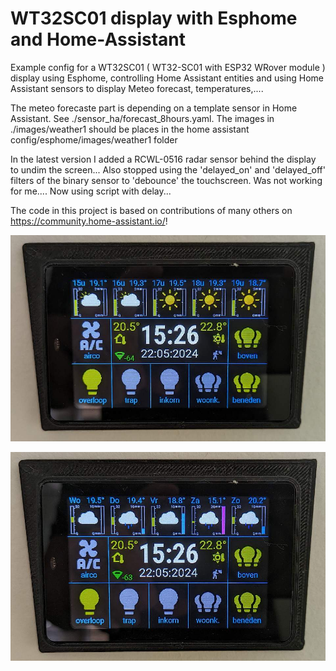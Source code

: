 WT32SC01 display with Esphome and Home-Assistant
================================================
Example config for a WT32SC01 ( WT32-SC01 with ESP32 WRover module ) display using Esphome, controlling Home Assistant entities and using Home Assistant sensors to display Meteo forecast, temperatures,....

The meteo forecaste part is depending on a template sensor in Home Assistant. See ./sensor_ha/forecast_8hours.yaml. 
The images in ./images/weather1 should be places in the home assistant config/esphome/images/weather1 folder 

In the latest version I added a RCWL-0516 radar sensor behind the display to undim the screen... Also stopped using the 'delayed_on' and 'delayed_off' filters of the binary sensor to 'debounce' the touchscreen. Was not working for me....  Now using script with delay...

The code in this project is based on contributions of many others on https://community.home-assistant.io/!
 
![display.jpg](./display.jpg)

![display2.jpg](./display2.jpg)


